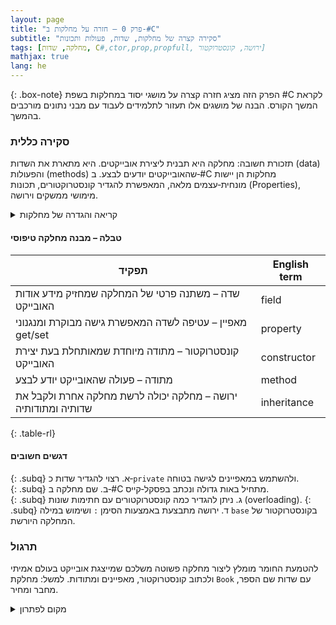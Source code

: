 ```yaml
---
layout: page 
title: "פרק 0 – חזרה על מחלקות ב‑#C"
subtitle: "סקירה קצרה של מחלקות, שדות, פעולות ותכונות"
tags: [מחלקה, שדות, C#,ctor,prop,propfull, ירושה, קונסטרוקטור]
mathjax: true
lang: he
---
```


{: .box-note}
הפרק הזה מציג חזרה קצרה על מושגי יסוד במחלקות בשפת #C לקראת המשך הקורס. הבנה של מושגים אלו תעזור לתלמידים לעבוד עם מבני נתונים מורכבים בהמשך.


<!-- Source: https://careerhub.ufl.edu/classes/c-hands-on-practice-with-data-structures/ -->

### סקירה כללית

תזכורת חשובה: מחלקה היא תבנית ליצירת אובייקטים. היא מתארת את השדות (data) והפעולות (methods) שהאובייקטים יודעים לבצע. ב‑#C מחלקות הן יישות מונחית‑עצמים מלאה, המאפשרת להגדיר קונסטרוקטורים, תכונות (Properties), מימושי ממשקים וירושה.

<details markdown="1">
<summary>קריאה והגדרה של מחלקות</summary>

```csharp
public class Student
{
    private string _firstName; // 1. שדה לשם פרטי
    private string _lastName; // 1. שדה לשם משפחה
    private double grade; // 1. שדה לציון (בדרך כלל נקרא לזה תכונה)

    public Student() { }

    // 2. קונסטרקטור מלא
    public Student(string firstName, string lastName, double grade)
    {
        _firstName = firstName;
        _lastName = lastName;
        this.grade = grade; // 2. כדי להבדיל בין הפרמטר לשדה this- שימוש ב
    }

    // ======================   מה שאנחנו נכתוב    ===========================
    // 3a. Java-style getter - לשים לב: ג'אווה סטייל הוא התחביר היחיד שמותר בבחינות!
    // !!!וזה משנה מפני שאלו פעולות והקריאה היא עם סוגריים בסוף!!!
    public double GetGrade()
    {
        return grade;
    }

    // 3b. Java-style getter - לשים לב: זהו התחביר היחיד שמותר בבחינות!
    public string GetFirstName() => _firstName;

    // 3c. Java-style setter - לשים לב: זהו התחביר היחיד שמותר בבחינות!
    public void SetFirstName(string firstName) => _firstName = firstName;

    // 3d. Java-style setter - לשים לב: זהו התחביר היחיד שמותר בבחינות!
    public void SetGrade(double grade)
    {
        this.grade = grade;
    }

    // 4. Get-סתם פעולה ולכן השם לא מתחיל ב
    public bool IsPassed() => grade >= 60.0;

    // ====================== כל מה שלא נכתוב ===========================
    // 5. Native C# Properties - אבל ככה כותבים את זה
    
    private int classNum;

    // 5a. Property מלא בסגנון C#
    public int ClassNum
    {
        get { return classNum; }
        set { classNum = value; }
    }

    // 5b. Property לשם פרטי :מקוצר field תחביר מקוצר לפרופרטי. לא צריך שדה
    public string FirstName { get; set; }

    // 5c. Property מקוצר עבור שם משפחה prop 
    public string LastName { get; set; }

    // 5d. Property תחביר גטר סטר סי-שארפ מלא עם תחביר פונקציה מקוצר (=>) עבור הציון
    public double Grade
    {
        get => grade;
        set => grade = value;
    }
}
```

בקוד זה מוגדרת מחלקה `Student` עם שדות, קונסטרוקטורים, מאפיינים ומתודה. ההגדרות הללו מתארות כיצד ניצור אובייקט מסוג Student ונעבוד איתו.
</details>

#### טבלה – מבנה מחלקה טיפוסי


| תפקיד | English term |
| --- | --- |
|  שדה – משתנה פרטי של המחלקה שמחזיק מידע אודות האובייקט |field |
|  מאפיין – עטיפה לשדה המאפשרת גישה מבוקרת ומנגנוני get/set |property |
|  קונסטרוקטור – מתודה מיוחדת שמאותחלת בעת יצירת האובייקט |constructor |
|  מתודה – פעולה שהאובייקט יודע לבצע |method |
|  ירושה – מחלקה יכולה לרשת מחלקה אחרת ולקבל את שדותיה ומתודותיה |inheritance |
{: .table-rl}

#### דגשים חשובים

{: .subq}
א. רצוי להגדיר שדות כ‑`private` ולהשתמש במאפיינים לגישה בטוחה.  
{: .subq}
ב. שם מחלקה ב‑#C מתחיל באות גדולה ונכתב בפסקל‑קייס.  
{: .subq}
ג. ניתן להגדיר כמה קונסטרוקטורים עם חתימות שונות (overloading).
{: .subq}
ד. ירושה מתבצעת באמצעות הסימן `:` ושימוש במילה `base` בקונסטרוקטור של המחלקה היורשת.  

### תרגול
להטמעת החומר מומלץ ליצור מחלקה פשוטה משלכם שמייצגת אובייקט בעולם אמיתי ולכתוב קונסטרוקטור, מאפיינים ומתודות. למשל: מחלקת `Book` עם שדות שם הספר, מחבר ומחיר.

<details markdown="1">
<summary>מקום לפתרון</summary>

כאן תוכלו להוסיף קוד שלכם ותרגל את הנושא.
</details>